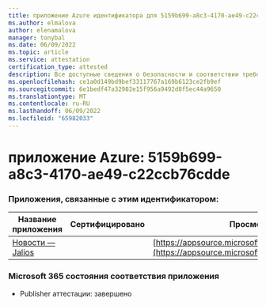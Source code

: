 ```yaml
---
title: приложение Azure идентификатора для 5159b699-a8c3-4170-ae49-c22ccb76cdde
ms.author: elmalova
author: elenamalova
manager: tonybal
ms.date: 06/09/2022
ms.topic: article
ms.service: attestation
certification_type: attested
description: Все доступные сведения о безопасности и соответствии требованиям для 5159b699-a8c3-4170-ae49-c22ccb76cdde.
ms.openlocfilehash: ce1a0d149bd9bef33117767a169b6123ce2fb9ef
ms.sourcegitcommit: 6e1bedf47a32902e15f956a9492d8f5ec44a9650
ms.translationtype: MT
ms.contentlocale: ru-RU
ms.lasthandoff: 06/09/2022
ms.locfileid: "65982033"
---
```

# <a name="azure-app-id-5159b699-a8c3-4170-ae49-c22ccb76cdde"></a>приложение Azure: 5159b699-a8c3-4170-ae49-c22ccb76cdde


### <a name="apps-associated-with-this-id"></a>Приложения, связанные с этим идентификатором:
| **Название приложения** | **Сертифицировано** | **Просмотр в AppSource** |
|--------------|---------------|-----------------------|
| [Новости — Jalios](../forward/WA200003889.md) |  | [https://appsource.microsoft.com/product/office/WA200003889](https://appsource.microsoft.com/product/office/WA200003889) |

### <a name="microsoft-365-app-compliance-status"></a>Microsoft 365 состояния соответствия приложения
- Publisher аттестации: завершено
